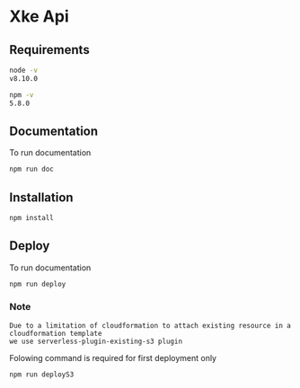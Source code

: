 # Xke Api

## Requirements

```bash
node -v
v8.10.0
```

```bash
npm -v
5.8.0
```

## Documentation

To run documentation

``` bash
npm run doc
```

## Installation

``` bash
npm install
```

## Deploy

To run documentation

``` bash
npm run deploy
```

### Note
```
Due to a limitation of cloudformation to attach existing resource in a cloudformation template
we use serverless-plugin-existing-s3 plugin
```

Folowing command is required for first deployment only
```bash
npm run deployS3
```
